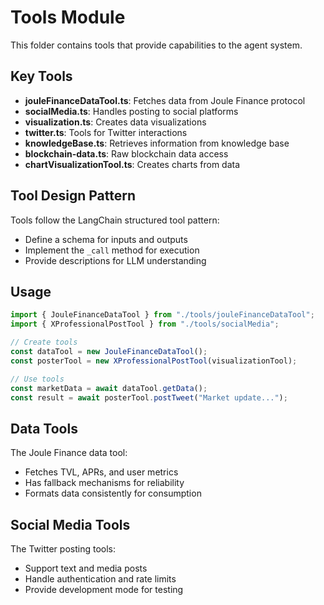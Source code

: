 # Tools Module

This folder contains tools that provide capabilities to the agent system.

## Key Tools

- **jouleFinanceDataTool.ts**: Fetches data from Joule Finance protocol
- **socialMedia.ts**: Handles posting to social platforms
- **visualization.ts**: Creates data visualizations
- **twitter.ts**: Tools for Twitter interactions
- **knowledgeBase.ts**: Retrieves information from knowledge base
- **blockchain-data.ts**: Raw blockchain data access
- **chartVisualizationTool.ts**: Creates charts from data

## Tool Design Pattern

Tools follow the LangChain structured tool pattern:

- Define a schema for inputs and outputs
- Implement the `_call` method for execution
- Provide descriptions for LLM understanding

## Usage

```typescript
import { JouleFinanceDataTool } from "./tools/jouleFinanceDataTool";
import { XProfessionalPostTool } from "./tools/socialMedia";

// Create tools
const dataTool = new JouleFinanceDataTool();
const posterTool = new XProfessionalPostTool(visualizationTool);

// Use tools
const marketData = await dataTool.getData();
const result = await posterTool.postTweet("Market update...");
```

## Data Tools

The Joule Finance data tool:

- Fetches TVL, APRs, and user metrics
- Has fallback mechanisms for reliability
- Formats data consistently for consumption

## Social Media Tools

The Twitter posting tools:

- Support text and media posts
- Handle authentication and rate limits
- Provide development mode for testing
